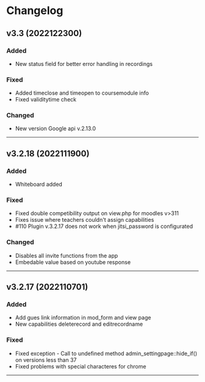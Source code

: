 # Changelog

## v3.3 (2022122300)
### Added
 * New status field for better error handling in recordings
### Fixed
 * Added timeclose and timeopen to coursemodule info
 * Fixed validitytime check
### Changed
 * New version Google api v.2.13.0
---

## v3.2.18 (2022111900)
### Added
 * Whiteboard added
### Fixed
 * Fixed double competibility output on view.php for moodles v>311
 * Fixes issue where teachers couldn't assign capabilities
 * #110 Plugin v.3.2.17 does not work when jitsi_password is configurated
### Changed
 * Disables all invite functions from the app
 * Embedable value based on youtube response
---

## v3.2.17 (2022110701)
### Added
 * Add gues link information in mod_form and view page
 * New capabilities deleterecord and editrecordname
### Fixed
 * Fixed exception - Call to undefined method admin_settingpage::hide_if() on versions less than 37
 * Fixed problems with special characteres for chrome 
---

